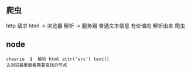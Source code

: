 ## 爬虫

http 请求
html -> 浏览器  解析
     -> 服务器  普通文本信息  有价值的  解析出来  爬虫

## node 

    cheerio  $  解析 html attr('src') text()
    去浏览器里面看需要查找的节点